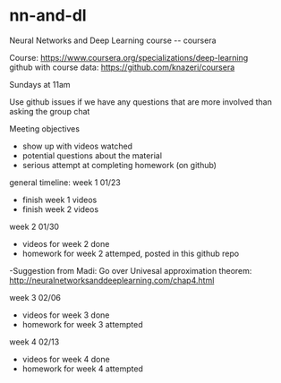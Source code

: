 # nn-and-dl
Neural Networks and Deep Learning course -- coursera

Course: https://www.coursera.org/specializations/deep-learning  
github with course data: https://github.com/knazeri/coursera  

Sundays at 11am

Use github issues if we have any questions that are more involved than asking the group chat

Meeting objectives
- show up with videos watched
- potential questions about the material
- serious attempt at completing homework (on github)

general timeline:
week 1 01/23
- finish week 1 videos
- finish week 2 videos

week 2 01/30
- videos for week 2 done
- homework for week 2 attemped, posted in this github repo

-Suggestion from Madi: Go over Univesal approximation theorem: http://neuralnetworksanddeeplearning.com/chap4.html

week 3 02/06
- videos for week 3 done
- homework for week 3 attempted

week 4 02/13
- videos for week 4 done
- homework for week 4 attempted
